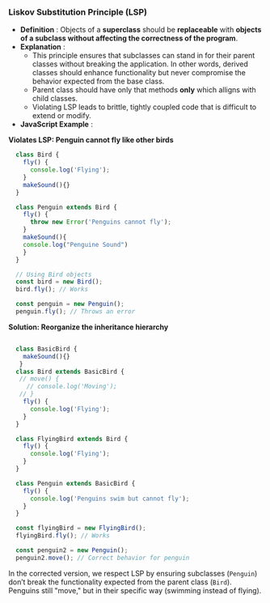 ### **Liskov Substitution Principle (LSP)**

* **Definition** : Objects of a **superclass** should be **replaceable** with **objects of a subclass without affecting the correctness of the program**.
* **Explanation** :
  * This principle ensures that subclasses can stand in for their parent classes without breaking the application. In other words, derived classes should enhance functionality but never compromise the behavior expected from the base class.
  * Parent class should have only that methods **only** which alligns with child classes.
  * Violating LSP leads to brittle, tightly coupled code that is difficult to extend or modify.
* **JavaScript Example** :

**Violates LSP: Penguin cannot fly like other birds**

```js
  class Bird {
    fly() {
      console.log('Flying');
    }
    makeSound(){}
  }

  class Penguin extends Bird {
    fly() {
      throw new Error('Penguins cannot fly');
    }
    makeSound(){
	console.log("Penguine Sound")
	}
  }

  // Using Bird objects
  const bird = new Bird();
  bird.fly(); // Works

  const penguin = new Penguin();
  penguin.fly(); // Throws an error
```

**Solution: Reorganize the inheritance hierarchy**

```js

  class BasicBird {
  	makeSound(){}
   }
  class Bird extends BasicBird {
   // move() {
     // console.log('Moving');
   // }
    fly() {
      console.log('Flying');
    }
  }

  class FlyingBird extends Bird {
    fly() {
      console.log('Flying');
    }
  }

  class Penguin extends BasicBird {
    fly() {
      console.log('Penguins swim but cannot fly');
    }
  }

  const flyingBird = new FlyingBird();
  flyingBird.fly(); // Works

  const penguin2 = new Penguin();
  penguin2.move(); // Correct behavior for penguin
```

In the corrected version, we respect LSP by ensuring subclasses (`Penguin`) don’t break the functionality expected from the parent class (`Bird`). Penguins still "move," but in their specific way (swimming instead of flying).
